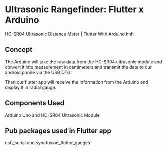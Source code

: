 # Ultrasonic Rangefinder: Flutter x Arduino

HC-SR04 Ultrasonic Distance Meter | Flutter With Arduino hhh

## Concept

The Arduino will take the raw data from the HC-SR04 ultrasonic module and convert it into measurement in centimeters and transmit the data to our android phone via the USB OTG.

Then our flutter app will receive the information from the Arduino and display it in radial gauge.

## Components Used
Arduino Uno and HC-SR04 Ultrasonic Module

## Pub packages used in Flutter app
usb_serial and syncfusion_flutter_gauges
